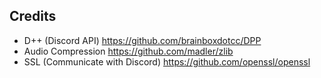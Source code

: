 ## Credits
- D++ (Discord API) https://github.com/brainboxdotcc/DPP
- Audio Compression https://github.com/madler/zlib
- SSL (Communicate with Discord) https://github.com/openssl/openssl
